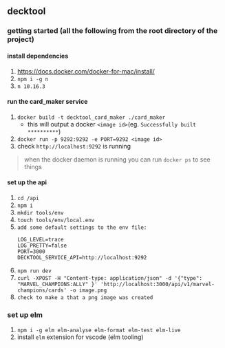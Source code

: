 ## decktool

### getting started (all the following from the root directory of the project)

#### install dependencies

1. https://docs.docker.com/docker-for-mac/install/
2. `npm i -g n`
3. `n 10.16.3`

#### run the card_maker service
1. `docker build -t decktool_card_maker ./card_maker`
    - this will output a docker `<image id>`(eg. `Successfully built **********`)
2. `docker run -p 9292:9292 -e PORT=9292 <image id>`
3. check `http://localhost:9292` is running

> when the docker daemon is running you can run `docker ps` to see things


#### set up the api

1. `cd /api`
2. `npm i`
3. `mkdir tools/env`
4. `touch tools/env/local.env`
5. `add some default settings to the env file:`
    ```
    LOG_LEVEL=trace
    LOG_PRETTY=false
    PORT=3000
    DECKTOOL_SERVICE_API=http://localhost:9292
    ```
6. `npm run dev`
7. `curl -XPOST -H "Content-type: application/json" -d '{"type": "MARVEL_CHAMPIONS:ALLY" }' 'http://localhost:3000/api/v1/marvel-champions/cards' -o image.png`
8. `check to make a that a png image was created`

### set up elm

1. `npm i -g elm elm-analyse elm-format elm-test elm-live`
2. install `elm` extension for vscode (elm tooling)
